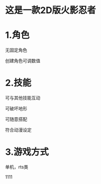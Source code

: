 # 这是一款2D版火影忍者

# 1.角色

无固定角色

创建角色可调数值

# 2.技能

可与其他技能互动

可破坏地形

可随意搭配

符合动漫设定


# 3.游戏方式

单机，rts类


1111
